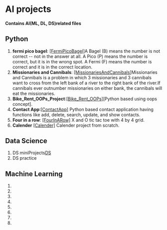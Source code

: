 # AI projects
#### Contains AI(ML, DL, DS)related files
## Python
1. **fermi pico bagel**: <a href="https://github.com/SanyamSwami123/AI-mini-projects/blob/main/3_question_Bike_Rent_OOPs_Project_.ipynb" target="_blank">[FermiPicoBagel]</a>A Bagel (B) means the number is not correct -- not in the answer at all. A Pico (P) means the number is correct, but it is in the wrong spot. A Fermi (F) means the number is correct and it is in the correct location.
2. **Missionaries and Cannibals**: <a href="https://github.com/SanyamSwami123/AI-mini-projects/blob/main/contactApp_solution_1.ipynb" target="_blank">[MissionariesAndCannibals]</a>Missionaries and Cannibals is a problem in which 3 missionaries and 3 cannibals want to cross from the left bank of a river to the right bank of the river.If cannibals ever outnumber missionaries on either bank, the cannibals will eat the missionaries.
3. **Bike_Rent_OOPs_Project**:<a href="https://github.com/SanyamSwami123/AI-mini-projects/blob/main/3_question_Bike_Rent_OOPs_Project_.ipynb" target="_blank">[Bike_Rent_OOPs]</a>[Python based using oops concept].
4. **Contact App**:<a href="https://github.com/SanyamSwami123/AI-mini-projects/blob/main/contactApp_solution_1.ipynb" target="_blank">[ContactApp]</a> Python based contact application having functions like add, delete, search, update, and show contacts.
5. **Four in a row**: <a href="https://github.com/SanyamSwami123/AI-mini-projects/blob/main/four_in_a_row.ipynb" target="_blank">[FourInARow]</a> X and O tic tac toe with 4 by 4 grid.
6. **Calender** <a href="https://github.com/SanyamSwami123/AI-mini-projects/blob/main/calendar_project.ipynb" target="_blank">[Calender]</a> Calender project from scratch.
## Data Science
1. DS miniProjects<a href="https://github.com/SanyamSwami123/AI-mini-projects/blob/main/3_question_Bike_Rent_OOPs_Project_.ipynb" target="_blank">DS</a>
2. DS practice 
## Machine Learning
1.
2.
3.
4.
5.
6.
7.
8.
